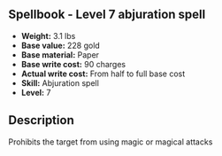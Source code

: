 ## Spellbook - Level 7 abjuration spell

- **Weight:** 3.1 lbs
- **Base value:** 228 gold
- **Base material:** Paper
- **Base write cost:** 90 charges
- **Actual write cost:** From half to full base cost
- **Skill:** Abjuration spell
- **Level:** 7

## Description

Prohibits the target from using magic or magical attacks
